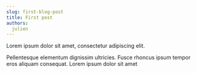 ```yaml
---
slug: first-blog-post
title: First post
authors:
  julien
---
```


Lorem ipsum dolor sit amet, consectetur adipiscing elit. 

<!-- truncate -->

Pellentesque elementum dignissim ultricies. Fusce rhoncus ipsum tempor eros aliquam consequat. Lorem ipsum dolor sit amet

